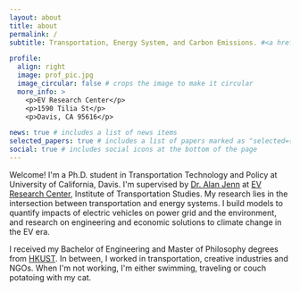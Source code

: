 ```yaml
---
layout: about
title: about
permalink: /
subtitle: Transportation, Energy System, and Carbon Emissions. #<a href='#'>Institute of Transportation Studies, UC Davis</a>.

profile:
  align: right
  image: prof_pic.jpg
  image_circular: false # crops the image to make it circular
  more_info: >
    <p>EV Research Center</p>
    <p>1590 Tilia St</p>
    <p>Davis, CA 95616</p>

news: true # includes a list of news items
selected_papers: true # includes a list of papers marked as "selected={true}"
social: true # includes social icons at the bottom of the page
---
```


Welcome! I'm a Ph.D. student in Transportation Technology and Policy at University of California, Davis. I'm  supervised by [Dr. Alan Jenn](https://www.alanjenn.com/) at [EV Research Center](https://ev.ucdavis.edu/), Institute of Transportation Studies. My research lies in the intersection between transportation and energy systems. I build models to quantify impacts of electric vehicles on power grid and the environment, and research on engineering and economic solutions to climate change in the EV era.

I received my Bachelor of Engineering and Master of Philosophy degrees from [HKUST](https://hkust.edu.hk/). In between, I worked in transportation, creative industries and NGOs. When I'm not working, I'm either swimming, traveling or couch potatoing with my cat.